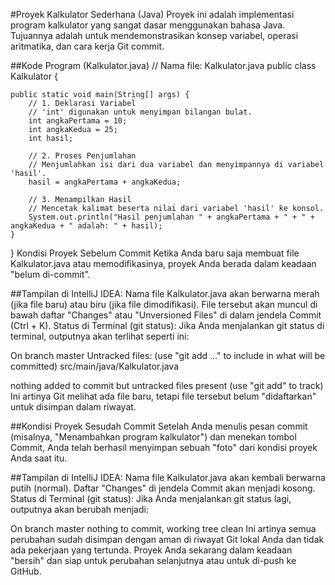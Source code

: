 #Proyek Kalkulator Sederhana (Java)
Proyek ini adalah implementasi program kalkulator yang sangat dasar menggunakan bahasa Java. Tujuannya adalah untuk mendemonstrasikan konsep variabel, operasi aritmatika, dan cara kerja Git commit.

##Kode Program (Kalkulator.java)
// Nama file: Kalkulator.java
public class Kalkulator {

    public static void main(String[] args) {
        // 1. Deklarasi Variabel
        // 'int' digunakan untuk menyimpan bilangan bulat.
        int angkaPertama = 10;
        int angkaKedua = 25;
        int hasil;

        // 2. Proses Penjumlahan
        // Menjumlahkan isi dari dua variabel dan menyimpannya di variabel 'hasil'.
        hasil = angkaPertama + angkaKedua;

        // 3. Menampilkan Hasil
        // Mencetak kalimat beserta nilai dari variabel 'hasil' ke konsol.
        System.out.println("Hasil penjumlahan " + angkaPertama + " + " + angkaKedua + " adalah: " + hasil);
    }
}
Kondisi Proyek Sebelum Commit
Ketika Anda baru saja membuat file Kalkulator.java atau memodifikasinya, proyek Anda berada dalam keadaan "belum di-commit".

##Tampilan di IntelliJ IDEA:
Nama file Kalkulator.java akan berwarna merah (jika file baru) atau biru (jika file dimodifikasi).
File tersebut akan muncul di bawah daftar "Changes" atau "Unversioned Files" di dalam jendela Commit (Ctrl + K).
Status di Terminal (git status):
Jika Anda menjalankan git status di terminal, outputnya akan terlihat seperti ini:

On branch master
Untracked files:
  (use "git add <file>..." to include in what will be committed)
        src/main/java/Kalkulator.java

nothing added to commit but untracked files present (use "git add" to track)
Ini artinya Git melihat ada file baru, tetapi file tersebut belum "didaftarkan" untuk disimpan dalam riwayat.

##Kondisi Proyek Sesudah Commit
Setelah Anda menulis pesan commit (misalnya, "Menambahkan program kalkulator") dan menekan tombol Commit, Anda telah berhasil menyimpan sebuah "foto" dari kondisi proyek Anda saat itu.

##Tampilan di IntelliJ IDEA:
Nama file Kalkulator.java akan kembali berwarna putih (normal).
Daftar "Changes" di jendela Commit akan menjadi kosong.
Status di Terminal (git status):
Jika Anda menjalankan git status lagi, outputnya akan berubah menjadi:

On branch master
nothing to commit, working tree clean
Ini artinya semua perubahan sudah disimpan dengan aman di riwayat Git lokal Anda dan tidak ada pekerjaan yang tertunda. Proyek Anda sekarang dalam keadaan "bersih" dan siap untuk perubahan selanjutnya atau untuk di-push ke GitHub.
